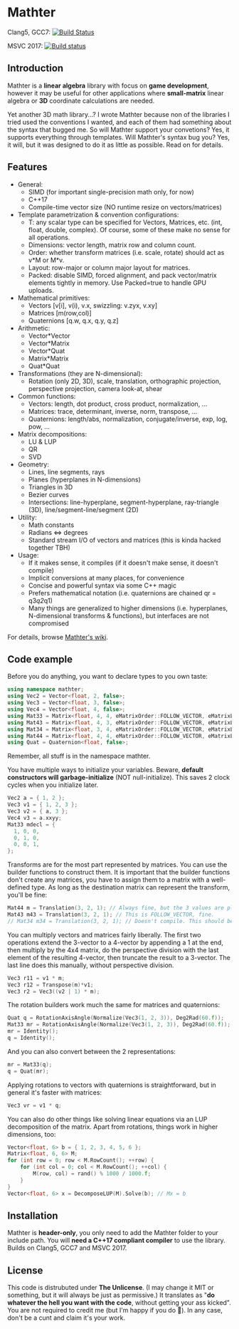 ﻿Mathter
===

Clang5, GCC7: 
[![Build Status](https://travis-ci.org/petiaccja/Mathter.svg?branch=master)](https://travis-ci.org/petiaccja/Mathter)

MSVC 2017:
[![Build status](https://ci.appveyor.com/api/projects/status/6uvfnfgp5paha8kw?svg=true)](https://ci.appveyor.com/project/petiaccja/mathter)

Introduction
---
Mathter is a **linear algebra** library with focus on **game development**, however it may be useful for other applications where **small-matrix** linear algebra or **3D** coordinate calculations are needed.

Yet another 3D math library...? I wrote Mathter because non of the libraries I tried used the conventions I wanted, and each of them had something about the syntax that bugged me. So will Mathter support your convetions? Yes, it supports everything through templates. Will Mathter's syntax bug you? Yes, it will, but it was designed to do it as little as possible. Read on for details.

Features
---
- General:
  - SIMD (for important single-precision math only, for now)
  - C++17
  - Compile-time vector size (NO runtime resize on vectors/matrices)
- Template parametrization & convention configurations:
  - T: any scalar type can be specified for Vectors, Matrices, etc. (int, float, double, complex). Of course, some of these make no sense for all operations.
  - Dimensions: vector length, matrix row and column count.
  - Order: whether transform matrices (i.e. scale, rotate) should act as v\*M or M\*v.
  - Layout: row-major or column major layout for matrices.
  - Packed: disable SIMD, forced alignment, and pack vector/matrix elements tightly in memory. Use Packed=true to handle GPU uploads.
- Mathematical primitives:
  - Vectors [v[i], v(i), v.x, swizzling: v.zyx, v.xy]
  - Matrices [m(row,col)]
  - Quaternions [q.w, q.x, q.y, q.z]
- Arithmetic:
  - Vector\*Vector
  - Vector\*Matrix
  - Vector\*Quat
  - Matrix\*Matrix
  - Quat\*Quat
- Transformations (they are N-dimensional):
  - Rotation (only 2D, 3D), scale, translation, orthographic projection, perspective projection, camera look-at, shear
- Common functions:
  - Vectors: length, dot product, cross product, normalization, ...
  - Matrices: trace, determinant, inverse, norm, transpose, ...
  - Quaternions: length/abs, normalization, conjugate/inverse, exp, log, pow, ...
- Matrix decompositions:
  - LU & LUP
  - QR
  - SVD
- Geometry:
  - Lines, line segments, rays
  - Planes (hyperplanes in N-dimensions)
  - Triangles in 3D
  - Bezier curves
  - Intersections: line-hyperplane, segment-hyperplane, ray-triangle (3D), line/segment-line/segment (2D)
- Utility:
  - Math constants
  - Radians <=> degrees
  - Standard stream I/O of vectors and matrices (this is kinda hacked together TBH)
- Usage:
  - If it makes sense, it compiles (if it doesn't make sense, it doesn't compile)
  - Implicit conversions at many places, for convenience
  - Concise and powerful syntax via some C++ magic
  - Prefers mathematical notation (i.e. quaternions are chained qr = q3*q2*q1)
  - Many things are generalized to higher dimensions (i.e. hyperplanes, N-dimensional transforms & functions), but interfaces are not compromised

For details, browse [Mathter's wiki](https://github.com/petiaccja/Mathter/wiki).

Code example
---

Before you do anything, you want to declare types to you own taste:
```c++
using namespace mathter;
using Vec2 = Vector<float, 2, false>;
using Vec3 = Vector<float, 3, false>;
using Vec4 = Vector<float, 4, false>;
using Mat33 = Matrix<float, 4, 4, eMatrixOrder::FOLLOW_VECTOR, eMatrixLayout::ROW_MAJOR, false>;
using Mat43 = Matrix<float, 4, 3, eMatrixOrder::FOLLOW_VECTOR, eMatrixLayout::ROW_MAJOR, false>;
using Mat34 = Matrix<float, 3, 4, eMatrixOrder::FOLLOW_VECTOR, eMatrixLayout::ROW_MAJOR, false>;
using Mat44 = Matrix<float, 4, 4, eMatrixOrder::FOLLOW_VECTOR, eMatrixLayout::ROW_MAJOR, false>;
using Quat = Quaternion<float, false>;
```
Remember, all stuff is in the namespace mathter.

You have multiple ways to initialize your variables. Beware, **default constructors will garbage-initialize** (NOT null-initialize). This saves 2 clock cycles when you initialize later.
```c++
Vec2 a = { 1, 2 };
Vec3 v1 = { 1, 2, 3 };
Vec3 v2 = { a, 3 };
Vec4 v3 = a.xxyy;
Mat33 mdecl = {
  1, 0, 0,
  0, 1, 0,
  0, 0, 1,
};
```

Transforms are for the most part represented by matrices. You can use the builder functions to construct them. It is important that the builder functions don't create any matrices, you have to assign them to a matrix with a well-defined type. As long as the destination matrix can represent the transform, you'll be fine:
```c++
Mat44 m = Translation(3, 2, 1); // Always fine, but the 3 values are placed differently with FOLLOW vs. PRECEDE.
Mat43 m43 = Translation(3, 2, 1); // This is FOLLOW_VECTOR, fine.
// Mat34 m34 = Translation(3, 2, 1); // Doesn't compile. This should be PRECEDE_VECTOR.
```

You can multiply vectors and matrices fairly liberally. The first two operations extend the 3-vector to a 4-vector by appending a 1 at the end, then multiply by the 4x4 matrix, do the perspective division with the last element of the resulting 4-vector, then truncate the result to a 3-vector. The last line does this manually, without perspective division.
```c++
Vec3 r11 = v1 * m;
Vec3 r12 = Transpose(m)*v1;
Vec3 r2 = Vec3((v2 | 1) * m);
```

The rotation builders work much the same for matrices and quaternions:
```c++
Quat q = RotationAxisAngle(Normalize(Vec3(1, 2, 3)), Deg2Rad(60.f));
Mat33 mr = RotationAxisAngle(Normalize(Vec3(1, 2, 3)), Deg2Rad(60.f));
mr = Identity();
q = Identity();
```

And you can also convert between the 2 representations:
```c++
mr = Mat33(q);
q = Quat(mr);
```

Applying rotations to vectors with quaternions is straightforward, but in general it's faster with matrices:
```c++
Vec3 vr = v1 * q;
```

You can also do other things like solving linear equations via an LUP decomposition of the matrix. Apart from rotations, things work in higher dimensions, too:
```c++
Vector<float, 6> b = { 1, 2, 3, 4, 5, 6 };
Matrix<float, 6, 6> M;
for (int row = 0; row < M.RowCount(); ++row) {
	for (int col = 0; col < M.RowCount(); ++col) {
		M(row, col) = rand() % 1000 / 1000.f;
	}
}
Vector<float, 6> x = DecomposeLUP(M).Solve(b); // Mx = b
```

Installation
---
Mathter is **header-only**, you only need to add the Mathter folder to your include path. You will **need a C++17 compliant compiler** to use the library. Builds on Clang5, GCC7 and MSVC 2017.


License
---
This code is distrubuted under **The Unlicense**. (I may change it MIT or something, but it will always be just as permissive.)
It translates as "**do whatever the hell you want with the code**, without getting your ass kicked". You are not required to credit me (but I'm happy if you do 🙂). In any case, don't be a cunt and claim it's your work.